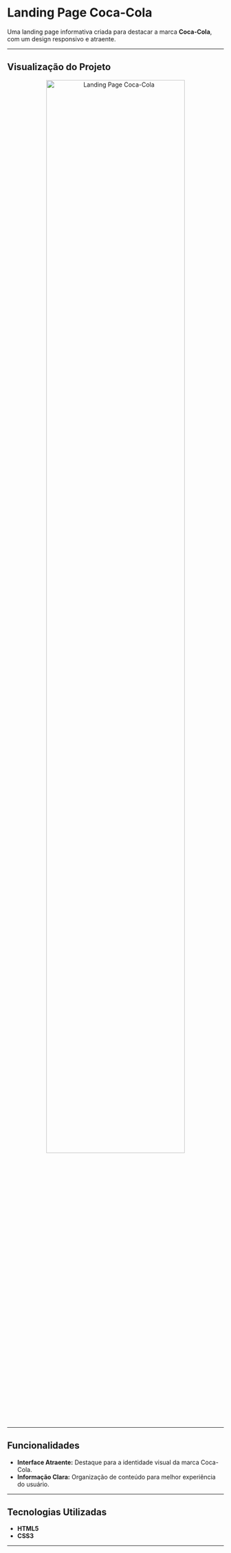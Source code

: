 # Landing Page Coca-Cola

Uma landing page informativa criada para destacar a marca **Coca-Cola**, com um design responsivo e atraente.

---

## Visualização do Projeto

<p align="center">
  <img src="https://github.com/Imayagmb/Landing-Page-Coca-Cola/assets/129901845/0bb1ce45-c0e7-4ace-a32c-b75c3f88c9a3" alt="Landing Page Coca-Cola" width="80%">
</p>

---

## Funcionalidades

- **Interface Atraente:** Destaque para a identidade visual da marca Coca-Cola.
- **Informação Clara:** Organização de conteúdo para melhor experiência do usuário.

---

## Tecnologias Utilizadas

- **HTML5**
- **CSS3**

---

